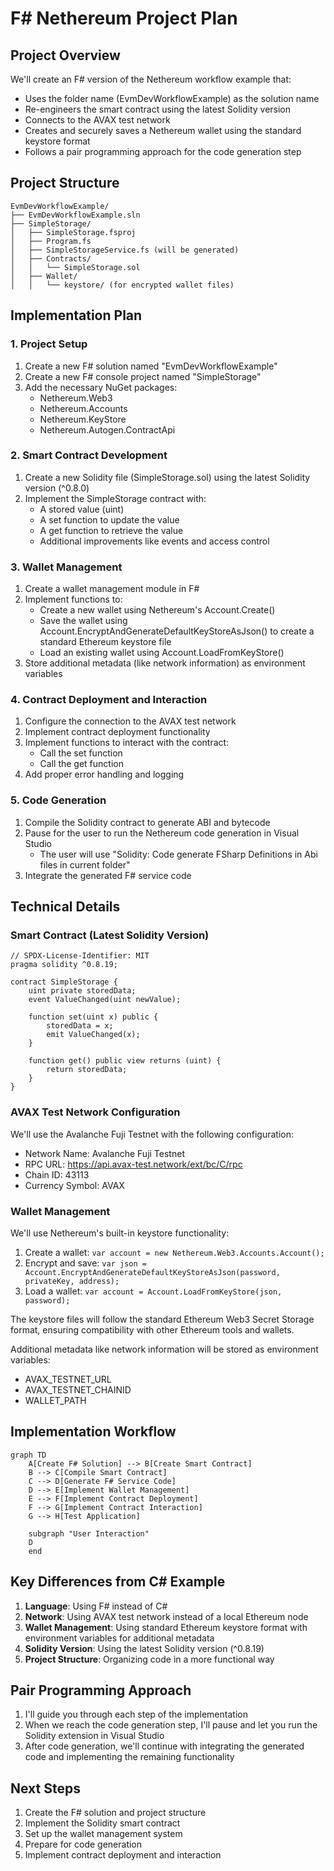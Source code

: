 # F# Nethereum Project Plan

## Project Overview

We'll create an F# version of the Nethereum workflow example that:
- Uses the folder name (EvmDevWorkflowExample) as the solution name
- Re-engineers the smart contract using the latest Solidity version
- Connects to the AVAX test network
- Creates and securely saves a Nethereum wallet using the standard keystore format
- Follows a pair programming approach for the code generation step

## Project Structure

```
EvmDevWorkflowExample/
├── EvmDevWorkflowExample.sln
├── SimpleStorage/
│   ├── SimpleStorage.fsproj
│   ├── Program.fs
│   ├── SimpleStorageService.fs (will be generated)
│   ├── Contracts/
│   │   └── SimpleStorage.sol
│   ├── Wallet/
│   │   └── keystore/ (for encrypted wallet files)
```

## Implementation Plan

### 1. Project Setup

1. Create a new F# solution named "EvmDevWorkflowExample"
2. Create a new F# console project named "SimpleStorage"
3. Add the necessary NuGet packages:
   - Nethereum.Web3
   - Nethereum.Accounts
   - Nethereum.KeyStore
   - Nethereum.Autogen.ContractApi

### 2. Smart Contract Development

1. Create a new Solidity file (SimpleStorage.sol) using the latest Solidity version (^0.8.0)
2. Implement the SimpleStorage contract with:
   - A stored value (uint)
   - A set function to update the value
   - A get function to retrieve the value
   - Additional improvements like events and access control

### 3. Wallet Management

1. Create a wallet management module in F#
2. Implement functions to:
   - Create a new wallet using Nethereum's Account.Create()
   - Save the wallet using Account.EncryptAndGenerateDefaultKeyStoreAsJson() to create a standard Ethereum keystore file
   - Load an existing wallet using Account.LoadFromKeyStore()
3. Store additional metadata (like network information) as environment variables

### 4. Contract Deployment and Interaction

1. Configure the connection to the AVAX test network
2. Implement contract deployment functionality
3. Implement functions to interact with the contract:
   - Call the set function
   - Call the get function
4. Add proper error handling and logging

### 5. Code Generation

1. Compile the Solidity contract to generate ABI and bytecode
2. Pause for the user to run the Nethereum code generation in Visual Studio
   - The user will use "Solidity: Code generate FSharp Definitions in Abi files in current folder"
3. Integrate the generated F# service code

## Technical Details

### Smart Contract (Latest Solidity Version)

```solidity
// SPDX-License-Identifier: MIT
pragma solidity ^0.8.19;

contract SimpleStorage {
    uint private storedData;
    event ValueChanged(uint newValue);
    
    function set(uint x) public {
        storedData = x;
        emit ValueChanged(x);
    }
    
    function get() public view returns (uint) {
        return storedData;
    }
}
```

### AVAX Test Network Configuration

We'll use the Avalanche Fuji Testnet with the following configuration:
- Network Name: Avalanche Fuji Testnet
- RPC URL: https://api.avax-test.network/ext/bc/C/rpc
- Chain ID: 43113
- Currency Symbol: AVAX

### Wallet Management

We'll use Nethereum's built-in keystore functionality:
1. Create a wallet: `var account = new Nethereum.Web3.Accounts.Account();`
2. Encrypt and save: `var json = Account.EncryptAndGenerateDefaultKeyStoreAsJson(password, privateKey, address);`
3. Load a wallet: `var account = Account.LoadFromKeyStore(json, password);`

The keystore files will follow the standard Ethereum Web3 Secret Storage format, ensuring compatibility with other Ethereum tools and wallets.

Additional metadata like network information will be stored as environment variables:
- AVAX_TESTNET_URL
- AVAX_TESTNET_CHAINID
- WALLET_PATH

## Implementation Workflow

```mermaid
graph TD
    A[Create F# Solution] --> B[Create Smart Contract]
    B --> C[Compile Smart Contract]
    C --> D[Generate F# Service Code]
    D --> E[Implement Wallet Management]
    E --> F[Implement Contract Deployment]
    F --> G[Implement Contract Interaction]
    G --> H[Test Application]
    
    subgraph "User Interaction"
    D
    end
```

## Key Differences from C# Example

1. **Language**: Using F# instead of C#
2. **Network**: Using AVAX test network instead of a local Ethereum node
3. **Wallet Management**: Using standard Ethereum keystore format with environment variables for additional metadata
4. **Solidity Version**: Using the latest Solidity version (^0.8.19)
5. **Project Structure**: Organizing code in a more functional way

## Pair Programming Approach

1. I'll guide you through each step of the implementation
2. When we reach the code generation step, I'll pause and let you run the Solidity extension in Visual Studio
3. After code generation, we'll continue with integrating the generated code and implementing the remaining functionality

## Next Steps

1. Create the F# solution and project structure
2. Implement the Solidity smart contract
3. Set up the wallet management system
4. Prepare for code generation
5. Implement contract deployment and interaction